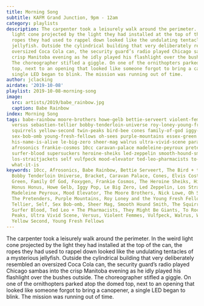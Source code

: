 ```yaml
---
title: Morning Song
subtitle: KAFM Grand Junction, 9pm - 12am
category: playlists
description: The carpenter took a leisurely walk around the perimeter. In the weird
  light cone projected by the light they had installed at the top of the can, the
  ropes they had used to rappel down looked like the undulating tentacles of a mysterious
  jellyfish. Outside the cylindrical building that very deliberately resembled an
  oversized Coca Cola can, the security guard’s radio played Chicago sambas into the
  crisp Manitoba evening as he idly played his flashlight over the bushes outside.
  The choreographer stifled a giggle. On one of the ornithopters parked atop the domed
  top, next to an opening that looked like someone forgot to bring a canopener, a
  single LED began to blink. The mission was running out of time.
author: jclacking
airdate: '2019-10-08'
playlist: 2019-10-08-morning-song
image:
  src: artists/2019/babe_rainbow.jpg
  caption: Babe Rainbow
index: Morning Song
tags: babe-rainbow moore-brothers howe-gelb bettie-serveert violent-femmes they-might-be-giants
  versus sebastien-tellier bobby-tenderloin-universe roy-loney-young-fresh-fellows
  squirrels yellow-second twin-peaks bird-bee cones family-of-god iggy-pop bracket
  sex-bob-omb young-fresh-fellows oh-sees purple-mountains essex-green elvis-costello
  his-name-is-alive le-big-zero sheer-mag walrus ultra-vivid-scene paranoyds foxygen
  afrosonics frankie-cosmos 10cc caravan-palace madeleine-peyroux pretenders honus-honus
  surfer-blood supersuckers heroine-sheiks led-zeppelin smooth-hound-smith nick-lowe
  los-straitjackets self vulfpeck mood-elevator ted-leo-pharmacists to-rococo-rot
  what-it-is
keywords: 10cc, Afrosonics, Babe Rainbow, Bettie Serveert, The Bird + the Bee, The
  Bobby Tenderloin Universe, Bracket, Caravan Palace, Cones, Elvis Costello, The Essex
  Green, Family Of God, Foxygen, Frankie Cosmos, The Heroine Sheiks, His Name Is Alive,
  Honus Honus, Howe Gelb, Iggy Pop, Le Big Zero, Led Zeppelin, Los Straitjackets,
  Madeleine Peyroux, Mood Elevator, The Moore Brothers, Nick Lowe, Oh Sees, The Paranoyds,
  The Pretenders, Purple Mountains, Roy Loney and the Young Fresh Fellows, Sébastien
  Tellier, Self, Sex Bob-omb, Sheer Mag, Smooth Hound Smith, The Squirrels, Supersuckers,
  Surfer Blood, Ted Leo + The Pharmacists, They Might Be Giants, To Rococo Rot, Twin
  Peaks, Ultra Vivid Scene, Versus, Violent Femmes, Vulfpeck, Walrus, What It Is,
  Yellow Second, Young Fresh Fellows
---
```

The carpenter took a leisurely walk around the perimeter. In the weird light cone projected by the light they had installed at the top of the can, the ropes they had used to rappel down looked like the undulating tentacles of a mysterious jellyfish. Outside the cylindrical building that very deliberately resembled an oversized Coca Cola can, the security guard’s radio played Chicago sambas into the crisp Manitoba evening as he idly played his flashlight over the bushes outside. The choreographer stifled a giggle. On one of the ornithopters parked atop the domed top, next to an opening that looked like someone forgot to bring a canopener, a single LED began to blink. The mission was running out of time.
